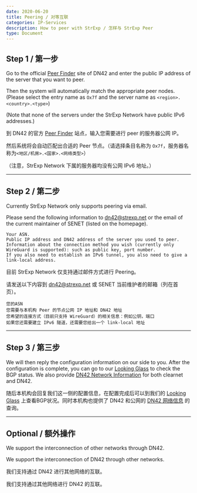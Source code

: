 ```yaml
---
date: 2020-06-20
title: Peering / 对等互联
categories: IP-Services
description: How to peer with StrExp / 怎样与 StrExp Peer
type: Document
---
```


## Step 1 / 第一步

Go to the official [Peer Finder](https://dn42.us/peers) site of DN42 and enter the public IP address of the server that you want to peer.

Then the system will automatically match the appropriate peer nodes. (Please select the entry name as `Ox7f` and the server name as `<region>.<country>.<type>`)

(Note that none of the servers under the StrExp Network have public IPv6 addresses.)

到 DN42 的官方 [Peer Finder](https://dn42.us/peers) 站点，输入您需要进行 peer 的服务器公网 IP。

然后系统将会自动匹配出合适的 Peer 节点。（请选择条目名称为 `Ox7f`，服务器名称为`<地区/机房>.<国家>.<网络类型>`）

（注意，StrExp Network 下属的服务器均没有公网 IPv6 地址。）

---

## Step 2 / 第二步

Currently StrExp Network only supports peering via email.

Please send the following information to [dn42@strexp.net](mailto:dn42@strexp.net) or the email of the current maintainer of SENET (listed on the homepage).

```
Your ASN.
Public IP address and DN42 address of the server you used to peer.
Information about the connection method you wish (currently only WireGuard is supported): such as public key, port number.
If you also need to establish an IPv6 tunnel, you also need to give a link-local address.
```

目前 StrExp Network 仅支持通过邮件方式进行 Peering。

请发送以下内容到 [dn42@strexp.net](mailto:dn42@strexp.net) 或 SENET 当前维护者的邮箱（列在首页）。

```
您的ASN
您需要与本机构 Peer 的节点公网 IP 地址和 DN42 地址
您希望的连接方式（目前只支持 WireGuard）的相关信息：例如公钥，端口
如果您还需要建立 IPv6 隧道，还需要您给出一个 link-local 地址
```

---

## Step 3 / 第三步

We will then reply the configuration information on our side to you. After the configuration is complete, you can go to our [Looking Glass](https://lg.strexp.net) to check the BGP status. We also provide [DN42 Network Information](https://net-info.nia.ac.cn) for both clearnet and DN42.

随后本机构会回复我们这一侧的配置信息，在配置完成后可以到我们的 [Looking Glass](https://lg.strexp.net) 上查看BGP状况。同时本机构也提供了 DN42 和公网的 [DN42 网络信息](https://net-info.nia.ac.cn) 的查询。

---

## Optional / 额外操作

We support the interconnection of other networks through DN42.

We support the interconnection of DN42 through other networks.

我们支持通过 DN42 进行其他网络的互联。

我们支持通过其他网络进行 DN42 的互联。
